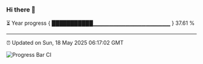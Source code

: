 ### Hi there 👋

⏳ Year progress { ███████████▁▁▁▁▁▁▁▁▁▁▁▁▁▁▁▁▁▁▁ } 37.61 %

---

⏰ Updated on Sun, 18 May 2025 06:17:02 GMT

![Progress Bar CI](https://github.com/code-lakshay/GitHub-Actions-Demo/workflows/Progress%20Bar%20CI/badge.svg)
